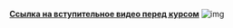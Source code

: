  [**Ссылка на вступительное видео перед курсом**](https://youtu.be/HxsjIYkCLZQ)
 ![img](https://github.com/Data-Learn/SQL-for-beginners/blob/main/SQL-101%20Modules/Module%201/Lesson%200%20(Introduction)/images/lesson%200.png)
